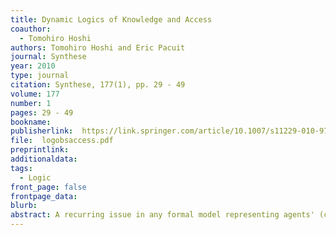 ```yaml
---
title: Dynamic Logics of Knowledge and Access
coauthor: 
  - Tomohiro Hoshi
authors: Tomohiro Hoshi and Eric Pacuit
journal: Synthese
year: 2010
type: journal
citation: Synthese, 177(1), pp. 29 - 49
volume: 177
number: 1
pages: 29 - 49
bookname:
publisherlink:  https://link.springer.com/article/10.1007/s11229-010-9768-5
file:  logobsaccess.pdf
preprintlink: 
additionaldata:
tags: 
  - Logic
front_page: false
frontpage_data:  
blurb: 
abstract: A recurring issue in any formal model representing agents' (changing) informational attitudes is how to account for the fact that the agents are limited in their access to the available inference steps, possible observations and available messages. This may be because the agents are not logically omniscient and so do not have unlimited reasoning ability. But it can also be because the agents are following a predefined protocol that explicitly limits statements available for observation and/or communication. Within the broad literature on epistemic logic, there are a variety of accounts that make precise a notion of an agent's 'limited access' (for example, Awareness Logics, Justification Logics, and Inference Logics). This paper interprets the agents' access set of formulas as a constraint on the agents' information gathering process limiting which formulas can be observed.
---
```

    
